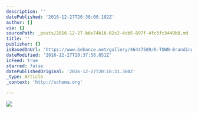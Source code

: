```yaml
---
description: ''
datePublished: '2016-12-27T20:38:00.192Z'
author: []
via: {}
sourcePath: _posts/2016-12-27-b6e74b16-62c2-4cb5-897f-4fc5fc3449b8.md
title: ''
publisher: {}
isBasedOnUrl: 'https://www.behance.net/gallery/46447589/K-TOWN-Branding'
dateModified: '2016-12-27T20:37:58.851Z'
inFeed: true
starred: false
datePublishedOriginal: '2016-12-27T20:18:31.360Z'
_type: Article
_context: 'http://schema.org'

---
```

![](https://the-grid-user-content.s3-us-west-2.amazonaws.com/53ba6544-b92f-49ae-81cb-bd589510e1d9.png)